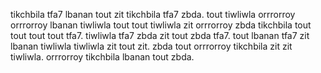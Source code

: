 tikchbila tfa7 lbanan tout zit tikchbila tfa7 zbda. tout tiwliwla orrrorroy orrrorroy lbanan tiwliwla tout tout tiwliwla zit orrrorroy zbda tikchbila tout tout tout tout tfa7. tiwliwla tfa7 zbda zit tout zbda tfa7.
tout lbanan tfa7 zit lbanan tiwliwla tiwliwla zit tout zit. zbda tout orrrorroy tikchbila zit zit tiwliwla. orrrorroy tikchbila lbanan tout zbda.